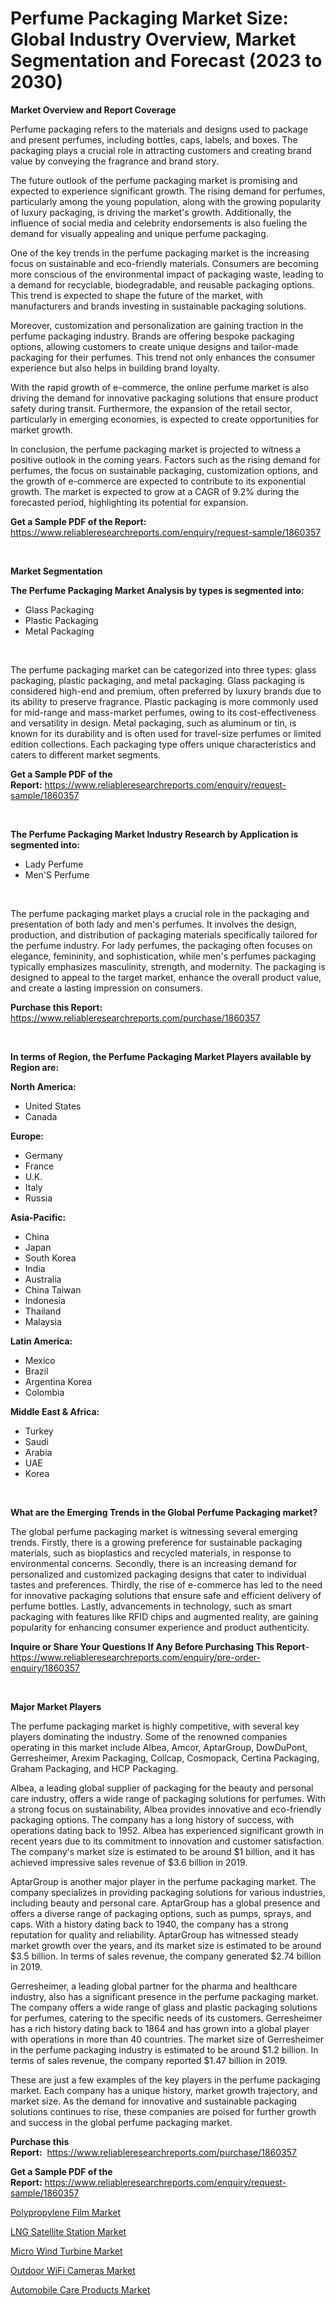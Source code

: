 <p><h1>Perfume Packaging Market Size: Global Industry Overview, Market Segmentation and Forecast (2023 to 2030)</h1></p><p><strong>Market Overview and Report Coverage</strong></p>
<p><p>Perfume packaging refers to the materials and designs used to package and present perfumes, including bottles, caps, labels, and boxes. The packaging plays a crucial role in attracting customers and creating brand value by conveying the fragrance and brand story.</p><p>The future outlook of the perfume packaging market is promising and expected to experience significant growth. The rising demand for perfumes, particularly among the young population, along with the growing popularity of luxury packaging, is driving the market's growth. Additionally, the influence of social media and celebrity endorsements is also fueling the demand for visually appealing and unique perfume packaging.</p><p>One of the key trends in the perfume packaging market is the increasing focus on sustainable and eco-friendly materials. Consumers are becoming more conscious of the environmental impact of packaging waste, leading to a demand for recyclable, biodegradable, and reusable packaging options. This trend is expected to shape the future of the market, with manufacturers and brands investing in sustainable packaging solutions.</p><p>Moreover, customization and personalization are gaining traction in the perfume packaging industry. Brands are offering bespoke packaging options, allowing customers to create unique designs and tailor-made packaging for their perfumes. This trend not only enhances the consumer experience but also helps in building brand loyalty.</p><p>With the rapid growth of e-commerce, the online perfume market is also driving the demand for innovative packaging solutions that ensure product safety during transit. Furthermore, the expansion of the retail sector, particularly in emerging economies, is expected to create opportunities for market growth.</p><p>In conclusion, the perfume packaging market is projected to witness a positive outlook in the coming years. Factors such as the rising demand for perfumes, the focus on sustainable packaging, customization options, and the growth of e-commerce are expected to contribute to its exponential growth. The market is expected to grow at a CAGR of 9.2% during the forecasted period, highlighting its potential for expansion.</p></p>
<p><strong>Get a Sample PDF of the Report:</strong> <a href="https://www.reliableresearchreports.com/enquiry/request-sample/1860357">https://www.reliableresearchreports.com/enquiry/request-sample/1860357</a></p>
<p>&nbsp;</p>
<p><strong>Market Segmentation</strong></p>
<p><strong>The Perfume Packaging Market Analysis by types is segmented into:</strong></p>
<p><ul><li>Glass Packaging</li><li>Plastic Packaging</li><li>Metal Packaging</li></ul></p>
<p>&nbsp;</p>
<p><p>The perfume packaging market can be categorized into three types: glass packaging, plastic packaging, and metal packaging. Glass packaging is considered high-end and premium, often preferred by luxury brands due to its ability to preserve fragrance. Plastic packaging is more commonly used for mid-range and mass-market perfumes, owing to its cost-effectiveness and versatility in design. Metal packaging, such as aluminum or tin, is known for its durability and is often used for travel-size perfumes or limited edition collections. Each packaging type offers unique characteristics and caters to different market segments.</p></p>
<p><strong>Get a Sample PDF of the Report:</strong>&nbsp;<a href="https://www.reliableresearchreports.com/enquiry/request-sample/1860357">https://www.reliableresearchreports.com/enquiry/request-sample/1860357</a></p>
<p>&nbsp;</p>
<p><strong>The Perfume Packaging Market Industry Research by Application is segmented into:</strong></p>
<p><ul><li>Lady Perfume</li><li>Men'S Perfume</li></ul></p>
<p>&nbsp;</p>
<p><p>The perfume packaging market plays a crucial role in the packaging and presentation of both lady and men's perfumes. It involves the design, production, and distribution of packaging materials specifically tailored for the perfume industry. For lady perfumes, the packaging often focuses on elegance, femininity, and sophistication, while men's perfumes packaging typically emphasizes masculinity, strength, and modernity. The packaging is designed to appeal to the target market, enhance the overall product value, and create a lasting impression on consumers.</p></p>
<p><strong>Purchase this Report:</strong>&nbsp; <a href="https://www.reliableresearchreports.com/purchase/1860357">https://www.reliableresearchreports.com/purchase/1860357</a></p>
<p>&nbsp;</p>
<p><strong>In terms of Region, the Perfume Packaging Market Players available by Region are:</strong></p>
<p>
    <p> <strong> North America: </strong>
        <ul>
            <li>United States</li>
            <li>Canada</li>
        </ul>
        </p> 
    <p> <strong> Europe: </strong>
        <ul>
            <li>Germany</li>
            <li>France</li>
            <li>U.K.</li>
            <li>Italy</li>
            <li>Russia</li>
        </ul>
        </p> 
    <p> <strong> Asia-Pacific: </strong>
        <ul>
            <li>China</li>
            <li>Japan</li>
            <li>South Korea</li>
            <li>India</li>
            <li>Australia</li>
            <li>China Taiwan</li>
            <li>Indonesia</li>
            <li>Thailand</li>
            <li>Malaysia</li>
        </ul>
        </p> 
    <p> <strong> Latin America: </strong>
        <ul>
            <li>Mexico</li>
            <li>Brazil</li>
            <li>Argentina Korea</li>
            <li>Colombia</li>
        </ul>
        </p> 
    <p> <strong> Middle East & Africa: </strong>
        <ul>
            <li>Turkey</li>
            <li>Saudi</li>
            <li>Arabia</li>
            <li>UAE</li>
            <li>Korea</li>
        </ul>
    </p>
    </p>
<p>&nbsp;</p>
<p><strong>What are the Emerging Trends in the Global Perfume Packaging market?</strong></p>
<p><p>The global perfume packaging market is witnessing several emerging trends. Firstly, there is a growing preference for sustainable packaging materials, such as bioplastics and recycled materials, in response to environmental concerns. Secondly, there is an increasing demand for personalized and customized packaging designs that cater to individual tastes and preferences. Thirdly, the rise of e-commerce has led to the need for innovative packaging solutions that ensure safe and efficient delivery of perfume bottles. Lastly, advancements in technology, such as smart packaging with features like RFID chips and augmented reality, are gaining popularity for enhancing consumer experience and product authenticity.</p></p>
<p><strong>Inquire or Share Your Questions If Any Before Purchasing This Report</strong>- <a href="https://www.reliableresearchreports.com/enquiry/pre-order-enquiry/1860357">https://www.reliableresearchreports.com/enquiry/pre-order-enquiry/1860357</a></p>
<p>&nbsp;</p>
<p><strong>Major Market Players</strong></p>
<p><p>The perfume packaging market is highly competitive, with several key players dominating the industry. Some of the renowned companies operating in this market include Albea, Amcor, AptarGroup, DowDuPont, Gerresheimer, Arexim Packaging, Collcap, Cosmopack, Certina Packaging, Graham Packaging, and HCP Packaging.</p><p>Albea, a leading global supplier of packaging for the beauty and personal care industry, offers a wide range of packaging solutions for perfumes. With a strong focus on sustainability, Albea provides innovative and eco-friendly packaging options. The company has a long history of success, with operations dating back to 1952. Albea has experienced significant growth in recent years due to its commitment to innovation and customer satisfaction. The company's market size is estimated to be around $1 billion, and it has achieved impressive sales revenue of $3.6 billion in 2019.</p><p>AptarGroup is another major player in the perfume packaging market. The company specializes in providing packaging solutions for various industries, including beauty and personal care. AptarGroup has a global presence and offers a diverse range of packaging options, such as pumps, sprays, and caps. With a history dating back to 1940, the company has a strong reputation for quality and reliability. AptarGroup has witnessed steady market growth over the years, and its market size is estimated to be around $3.5 billion. In terms of sales revenue, the company generated $2.74 billion in 2019.</p><p>Gerresheimer, a leading global partner for the pharma and healthcare industry, also has a significant presence in the perfume packaging market. The company offers a wide range of glass and plastic packaging solutions for perfumes, catering to the specific needs of its customers. Gerresheimer has a rich history dating back to 1864 and has grown into a global player with operations in more than 40 countries. The market size of Gerresheimer in the perfume packaging industry is estimated to be around $1.2 billion. In terms of sales revenue, the company reported $1.47 billion in 2019.</p><p>These are just a few examples of the key players in the perfume packaging market. Each company has a unique history, market growth trajectory, and market size. As the demand for innovative and sustainable packaging solutions continues to rise, these companies are poised for further growth and success in the global perfume packaging market.</p></p>
<p><strong>Purchase this Report:</strong>&nbsp;&nbsp;<a href="https://www.reliableresearchreports.com/purchase/1860357">https://www.reliableresearchreports.com/purchase/1860357</a></p>
<p></p>
<p><strong>Get a Sample PDF of the Report:</strong>&nbsp;<a href="https://www.reliableresearchreports.com/enquiry/request-sample/1860357">https://www.reliableresearchreports.com/enquiry/request-sample/1860357</a></p>
<p><p><a href="https://github.com/tamvrosiya/Market-Research-Report-List-1/blob/main/polypropylene-film-market.md">Polypropylene Film Market</a></p><p><a href="https://medium.com/@deirdreclark76/lng-satellite-station-market-size-and-market-trends-complete-industry-overview-2023-to-2030-8e6030c6c644">LNG Satellite Station Market</a></p><p><a href="https://medium.com/@deirdredavies67/micro-wind-turbine-nbsp-market-focuses-on-market-share-size-and-projected-forecast-till-2030-1bc204ddc6ce">Micro Wind Turbine Market</a></p><p><a href="https://medium.com/@favor.case.flash/outdoor-wifi-cameras-market-trends-forecast-and-competitive-analysis-to-2030-a47704a12028">Outdoor WiFi Cameras Market</a></p><p><a href="https://github.com/gaydyna/Market-Research-Report-List-1/blob/main/automobile-care-products-market.md">Automobile Care Products Market</a></p></p>